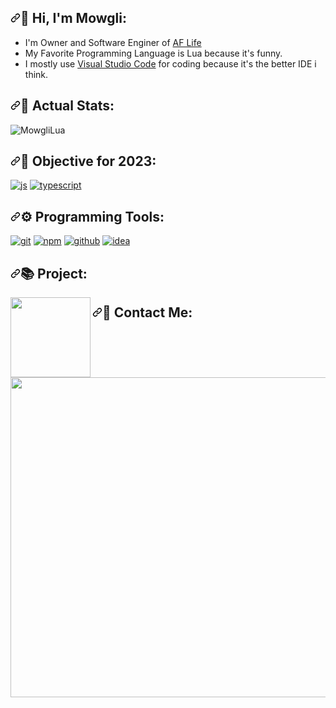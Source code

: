 <h2><a id="user-content--programming-languages" class="anchor" aria-hidden="true" href="#-programming-languages"><svg class="octicon octicon-link" viewBox="0 0 16 16" version="1.1" width="16" height="16" aria-hidden="true"><path fill-rule="evenodd" d="M7.775 3.275a.75.75 0 001.06 1.06l1.25-1.25a2 2 0 112.83 2.83l-2.5 2.5a2 2 0 01-2.83 0 .75.75 0 00-1.06 1.06 3.5 3.5 0 004.95 0l2.5-2.5a3.5 3.5 0 00-4.95-4.95l-1.25 1.25zm-4.69 9.64a2 2 0 010-2.83l2.5-2.5a2 2 0 012.83 0 .75.75 0 001.06-1.06 3.5 3.5 0 00-4.95 0l-2.5 2.5a3.5 3.5 0 004.95 4.95l1.25-1.25a.75.75 0 00-1.06-1.06l-1.25 1.25a2 2 0 01-2.83 0z"></path></svg></a><g-emoji class="g-emoji" alias="earth_africa" fallback-src="https://github.githubassets.com/images/icons/emoji/unicode/1f30d.png">🤗</g-emoji> Hi, I'm Mowgli:</h2>

- I'm Owner and Software Enginer of [AF Life](https://discord.gg/aflife)
- My Favorite Programming Language is Lua because it's funny.
- I mostly use [Visual Studio Code](https://code.visualstudio.com/) for coding because it's the better IDE i think.

<h2><a id="user-content--programming-languages" class="anchor" aria-hidden="true" href="#-programming-languages"><svg class="octicon octicon-link" viewBox="0 0 16 16" version="1.1" width="16" height="16" aria-hidden="true"><path fill-rule="evenodd" d="M7.775 3.275a.75.75 0 001.06 1.06l1.25-1.25a2 2 0 112.83 2.83l-2.5 2.5a2 2 0 01-2.83 0 .75.75 0 00-1.06 1.06 3.5 3.5 0 004.95 0l2.5-2.5a3.5 3.5 0 00-4.95-4.95l-1.25 1.25zm-4.69 9.64a2 2 0 010-2.83l2.5-2.5a2 2 0 012.83 0 .75.75 0 001.06-1.06 3.5 3.5 0 00-4.95 0l-2.5 2.5a3.5 3.5 0 004.95 4.95l1.25-1.25a.75.75 0 00-1.06-1.06l-1.25 1.25a2 2 0 01-2.83 0z"></path></svg></a><g-emoji class="g-emoji" alias="earth_africa" fallback-src="https://github.githubassets.com/images/icons/emoji/unicode/1f30d.png">🤠</g-emoji> Actual Stats:</h2>

![MowgliLua](https://github-readme-stats.vercel.app/api?username=MowgliLua&theme=dracula&show_icons=true)


<h2><a id="user-content--programming-languages" class="anchor" aria-hidden="true" href="#-programming-languages"><svg class="octicon octicon-link" viewBox="0 0 16 16" version="1.1" width="16" height="16" aria-hidden="true"><path fill-rule="evenodd" d="M7.775 3.275a.75.75 0 001.06 1.06l1.25-1.25a2 2 0 112.83 2.83l-2.5 2.5a2 2 0 01-2.83 0 .75.75 0 00-1.06 1.06 3.5 3.5 0 004.95 0l2.5-2.5a3.5 3.5 0 00-4.95-4.95l-1.25 1.25zm-4.69 9.64a2 2 0 010-2.83l2.5-2.5a2 2 0 012.83 0 .75.75 0 001.06-1.06 3.5 3.5 0 00-4.95 0l-2.5 2.5a3.5 3.5 0 004.95 4.95l1.25-1.25a.75.75 0 00-1.06-1.06l-1.25 1.25a2 2 0 01-2.83 0z"></path></svg></a><g-emoji class="g-emoji" alias="earth_africa" fallback-src="https://github.githubassets.com/images/icons/emoji/unicode/1f30d.png">🚀</g-emoji> Objective for 2023:</h2>

  <a href="https://developer.mozilla.org/docs/Web/JavaScript" rel="nofollow"><img alt="js" src="https://camo.githubusercontent.com/59fd20e91d129aad1b7eff6151c308e7acc055897572e9bfe853858a7f72d169/68747470733a2f2f696d672e736869656c64732e696f2f62616467652f2d4a6176615363726970742d4646454530303f7374796c653d666c61742d737175617265266c6f676f3d6a617661736372697074266c6f676f436f6c6f723d626c61636b" data-canonical-src="https://img.shields.io/badge/-JavaScript-FFEE00?style=flat-square&amp;logo=javascript&amp;logoColor=black" style="max-width: 100%;"></a>
  <a href="https://www.typescriptlang.org" rel="nofollow"><img alt="typescript" src="https://camo.githubusercontent.com/7d5ce483578512701c1b416264833c42699e9c6d13e50b408c94da7c660513fb/68747470733a2f2f696d672e736869656c64732e696f2f62616467652f2d547970655363726970742d3030376163633f7374796c653d666c61742d737175617265266c6f676f3d74797065736372697074266c6f676f436f6c6f723d7768697465" data-canonical-src="https://img.shields.io/badge/-TypeScript-007acc?style=flat-square&amp;logo=typescript&amp;logoColor=white" style="max-width: 100%;"></a>

<h2><a id="user-content--programming-languages" class="anchor" aria-hidden="true" href="#-programming-languages"><svg class="octicon octicon-link" viewBox="0 0 16 16" version="1.1" width="16" height="16" aria-hidden="true"><path fill-rule="evenodd" d="M7.775 3.275a.75.75 0 001.06 1.06l1.25-1.25a2 2 0 112.83 2.83l-2.5 2.5a2 2 0 01-2.83 0 .75.75 0 00-1.06 1.06 3.5 3.5 0 004.95 0l2.5-2.5a3.5 3.5 0 00-4.95-4.95l-1.25 1.25zm-4.69 9.64a2 2 0 010-2.83l2.5-2.5a2 2 0 012.83 0 .75.75 0 001.06-1.06 3.5 3.5 0 00-4.95 0l-2.5 2.5a3.5 3.5 0 004.95 4.95l1.25-1.25a.75.75 0 00-1.06-1.06l-1.25 1.25a2 2 0 01-2.83 0z"></path></svg></a><g-emoji class="g-emoji" alias="earth_africa" fallback-src="https://github.githubassets.com/images/icons/emoji/unicode/1f30d.png">⚙️</g-emoji> Programming Tools:</h2>

  <a href="https://git-scm.com" rel="nofollow"><img alt="git" src="https://camo.githubusercontent.com/fed8ae22ad830dbbbe50affe5e69635eee41d956aa9832ff4944629ec9f32ab3/68747470733a2f2f696d672e736869656c64732e696f2f62616467652f2d4769742d4539344533313f7374796c653d666c61742d737175617265266c6f676f3d676974266c6f676f436f6c6f723d7768697465" data-canonical-src="https://img.shields.io/badge/-Git-E94E31?style=flat-square&amp;logo=git&amp;logoColor=white" style="max-width: 100%;"></a>
  <a href="https://www.npmjs.com" rel="nofollow"><img alt="npm" src="https://camo.githubusercontent.com/17822ece4263c6867d515238629abc069cac71811493bac86003e6c1ca36b43b/68747470733a2f2f696d672e736869656c64732e696f2f62616467652f2d4e504d2d4646463f7374796c653d666c61742d737175617265266c6f676f3d6e706d266c6f676f436f6c6f723d7768697465" data-canonical-src="https://img.shields.io/badge/-NPM-FFF?style=flat-square&amp;logo=npm&amp;logoColor=white" style="max-width: 100%;"></a>
  <a href="https://github.com"><img alt="github" src="https://camo.githubusercontent.com/87bd6879810cc6a8bd4725b0db640dd52f9c131725f501cd011b021d8edb6783/68747470733a2f2f696d672e736869656c64732e696f2f62616467652f2d4769744875622d3136313631363f7374796c653d666c61742d737175617265266c6f676f3d676974687562266c6f676f436f6c6f723d7768697465" data-canonical-src="https://img.shields.io/badge/-GitHub-161616?style=flat-square&amp;logo=github&amp;logoColor=white" style="max-width: 100%;"></a>
  <a href="https://www.jetbrains.com/fr-fr/idea/download/" rel="nofollow"><img alt="idea" src="https://img.shields.io/badge/-IntelliJ%20IDEA-161616?style=flat-square&amp;logo=IntelliJ%20IDEA&amp;logoColor=white" data-canonical-src="https://static.javatpoint.com/intellij-idea/images/intellij-idea-tutorial.png" style="max-width: 100%;"></a>
​
<h2><a id="user-content--programming-languages" class="anchor" aria-hidden="true" href="#-programming-languages"><svg class="octicon octicon-link" viewBox="0 0 16 16" version="1.1" width="16" height="16" aria-hidden="true"><path fill-rule="evenodd" d="M7.775 3.275a.75.75 0 001.06 1.06l1.25-1.25a2 2 0 112.83 2.83l-2.5 2.5a2 2 0 01-2.83 0 .75.75 0 00-1.06 1.06 3.5 3.5 0 004.95 0l2.5-2.5a3.5 3.5 0 00-4.95-4.95l-1.25 1.25zm-4.69 9.64a2 2 0 010-2.83l2.5-2.5a2 2 0 012.83 0 .75.75 0 001.06-1.06 3.5 3.5 0 00-4.95 0l-2.5 2.5a3.5 3.5 0 004.95 4.95l1.25-1.25a.75.75 0 00-1.06-1.06l-1.25 1.25a2 2 0 01-2.83 0z"></path></svg></a><g-emoji class="g-emoji" alias="earth_africa" fallback-src="https://github.githubassets.com/images/icons/emoji/unicode/1f30d.png">📚</g-emoji> Project:</h2>

<img align="left" alt="" href="https://discord.gg/aflife" width="128px" src="https://r2.fivemanage.com/nmGFx6dnlBosvT7J7iMPB/image1.png"/>

<h2><a id="user-content--programming-languages" class="anchor" aria-hidden="true" href="#-programming-languages"><svg class="octicon octicon-link" viewBox="0 0 16 16" version="1.1" width="16" height="16" aria-hidden="true"><path fill-rule="evenodd" d="M7.775 3.275a.75.75 0 001.06 1.06l1.25-1.25a2 2 0 112.83 2.83l-2.5 2.5a2 2 0 01-2.83 0 .75.75 0 00-1.06 1.06 3.5 3.5 0 004.95 0l2.5-2.5a3.5 3.5 0 00-4.95-4.95l-1.25 1.25zm-4.69 9.64a2 2 0 010-2.83l2.5-2.5a2 2 0 012.83 0 .75.75 0 001.06-1.06 3.5 3.5 0 00-4.95 0l-2.5 2.5a3.5 3.5 0 004.95 4.95l1.25-1.25a.75.75 0 00-1.06-1.06l-1.25 1.25a2 2 0 01-2.83 0z"></path></svg></a><g-emoji class="g-emoji" alias="earth_africa" fallback-src="https://github.githubassets.com/images/icons/emoji/unicode/1f30d.png">🦓</g-emoji> Contact Me:</h2>
<img align="middle" alt="" href="https://discord." width="512px" src="https://discord.c99.nl/widget/theme-5/887788674782208031.png" />



